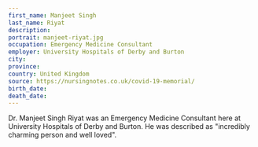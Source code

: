 ```yaml
---
first_name: Manjeet Singh
last_name: Riyat
description: 
portrait: manjeet-riyat.jpg
occupation: Emergency Medicine Consultant
employer: University Hospitals of Derby and Burton
city: 
province: 
country: United Kingdom
source: https://nursingnotes.co.uk/covid-19-memorial/
birth_date: 
death_date: 
---
```


Dr. Manjeet Singh Riyat was an Emergency Medicine Consultant here at University Hospitals of Derby and Burton. He was described as "incredibly charming person and well loved".